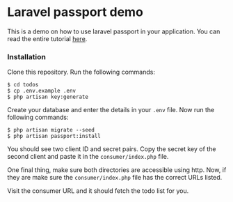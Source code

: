 # Laravel passport demo
This is a demo on how to use laravel passport in your application. You can read the entire tutorial [here](#).

### Installation
Clone this repository. Run the following commands:

```
$ cd todos
$ cp .env.example .env
$ php artisan key:generate
```

Create your database and enter the details in your `.env` file. Now run the following commands:

```
$ php artisan migrate --seed
$ php artisan passport:install
```

You should see two client ID and secret pairs. Copy the secret key of the second client and paste it in the `consumer/index.php` file.

One final thing, make sure both directories are accessible using http. Now, if they are make sure the `consumer/index.php` file has the correct URLs listed.

Visit the consumer URL and it should fetch the todo list for you.